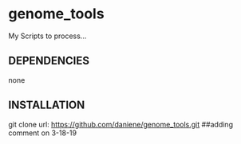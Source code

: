 # genome_tools
My Scripts to process...
## DEPENDENCIES
none
## INSTALLATION
git clone url:  https://github.com/daniene/genome_tools.git
##adding comment on 3-18-19
